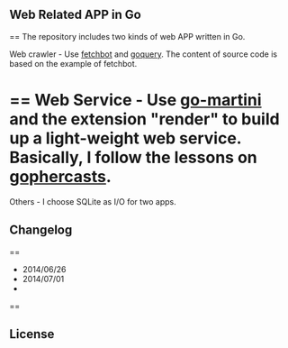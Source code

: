 ## Web Related APP in Go
==
The repository includes two kinds of web APP written in Go. 

Web crawler - Use [fetchbot] and [goquery]. The content of source code is based on the example of fetchbot.

==
Web Service - Use [go-martini] and the extension "render" to build up a light-weight web service. Basically, I follow the lessons on [gophercasts].
==
Others - I choose SQLite as I/O for two apps.


## Changelog
==
* 2014/06/26 
* 2014/07/01
* 


==
## License

[fetchbot]: https://github.com/PuerkitoBio/fetchbot
[goquery]: https://github.com/PuerkitoBio/goquery
[go-martini]: https://github.com/go-martini/martini
[gophercasts]: https://gophercasts.io/lessons
